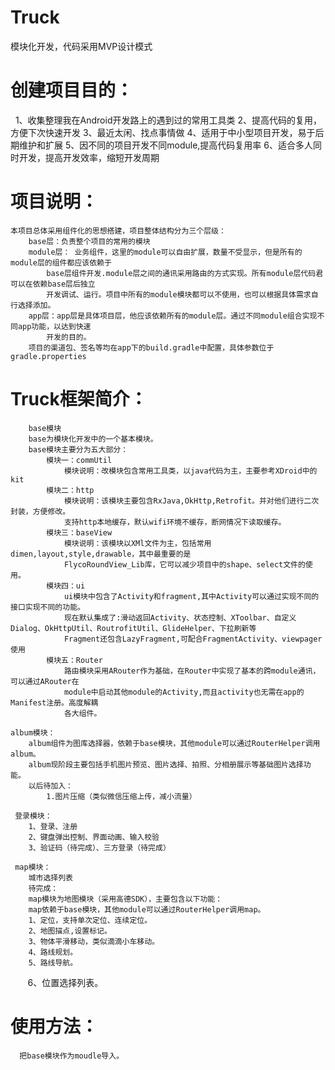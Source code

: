# Truck
模块化开发，代码采用MVP设计模式

# 创建项目目的：
    1、收集整理我在Android开发路上的遇到过的常用工具类
    2、提高代码的复用，方便下次快速开发
    3、最近太闲、找点事情做
    4、适用于中小型项目开发，易于后期维护和扩展
    5、因不同的项目开发不同module,提高代码复用率
    6、适合多人同时开发，提高开发效率，缩短开发周期
    
# 项目说明：
    本项目总体采用组件化的思想搭建，项目整体结构分为三个层级：
        base层：负责整个项目的常用的模块
        module层： 业务组件，这里的module可以自由扩展，数量不受显示，但是所有的module层的组件都应该依赖于
            base层组件开发.module层之间的通讯采用路由的方式实现。所有module层代码君可以在依赖base层后独立
            开发调试、运行。项目中所有的module模块都可以不使用，也可以根据具体需求自行选择添加。
        app层：app层是具体项目层，他应该依赖所有的module层。通过不同module组合实现不同app功能，以达到快速
            开发的目的。
        项目的渠道包、签名等均在app下的build.gradle中配置，具体参数位于gradle.properties
        
# Truck框架简介：

        base模块
        base为模块化开发中的一个基本模块。
        base模块主要分为五大部分：
            模块一：commUtil
                模块说明：改模块包含常用工具类，以java代码为主，主要参考XDroid中的kit
            模块二：http
                模块说明：该模块主要包含RxJava,OkHttp,Retrofit。并对他们进行二次封装，方便修改。
                支持http本地缓存，默认wifi环境不缓存，断网情况下读取缓存。
            模块三：baseView
                模块说明：该模块以XMl文件为主，包括常用dimen,layout,style,drawable，其中最重要的是
                FlycoRoundView_Lib库，它可以减少项目中的shape、select文件的使用。
            模块四：ui
                ui模块中包含了Activity和fragment,其中Activity可以通过实现不同的接口实现不同的功能。
                现在默认集成了:滑动返回Activity、状态控制、XToolbar、自定义Dialog、OkHttpUtil、RoutrofitUtil、GlideHelper、下拉刷新等
                Fragment还包含LazyFragment,可配合FragmentActivity、viewpager使用
            模块五：Router
                路由模块采用ARouter作为基础，在Router中实现了基本的跨module通讯，可以通过ARouter在
                module中启动其他module的Activity,而且activity也无需在app的Manifest注册。高度解耦
                各大组件。
                
    album模块：
        album组件为图库选择器，依赖于base模块，其他module可以通过RouterHelper调用album。
        album现阶段主要包括手机图片预览、图片选择、拍照、分相册展示等基础图片选择功能。
        以后待加入：
            1.图片压缩（类似微信压缩上传，减小流量）
            
     登录模块：
        1、登录、注册
        2、键盘弹出控制、界面动画、输入校验
        3、验证码（待完成）、三方登录（待完成）
        
     map模块：
        城市选择列表
        待完成：
        map模块为地图模块（采用高德SDK），主要包含以下功能：
        map依赖于base模块，其他module可以通过RouterHelper调用map。
        1、定位，支持单次定位、连续定位。
        2、地图描点,设置标记。
        3、物体平滑移动，类似滴滴小车移动。
        4、路线规划。
        5、路线导航。
        6、位置选择列表。
# 使用方法：
      把base模块作为moudle导入。


